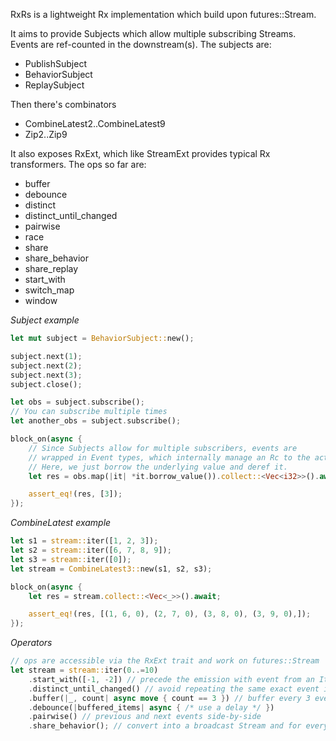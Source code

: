 RxRs is a lightweight Rx implementation which build upon futures::Stream.

It aims to provide Subjects which allow multiple subscribing Streams. Events are ref-counted in the downstream(s).
The subjects are:
- PublishSubject
- BehaviorSubject
- ReplaySubject

Then there's combinators
- CombineLatest2..CombineLatest9
- Zip2..Zip9

It also exposes RxExt, which like StreamExt provides typical Rx transformers.
The ops so far are: 
- buffer
- debounce
- distinct
- distinct_until_changed
- pairwise
- race
- share
- share_behavior
- share_replay
- start_with
- switch_map
- window

*Subject example*

```rust
let mut subject = BehaviorSubject::new();

subject.next(1);
subject.next(2);
subject.next(3);
subject.close();

let obs = subject.subscribe();
// You can subscribe multiple times
let another_obs = subject.subscribe();

block_on(async {
    // Since Subjects allow for multiple subscribers, events are
    // wrapped in Event types, which internally manage an Rc to the actual event.
    // Here, we just borrow the underlying value and deref it.
    let res = obs.map(|it| *it.borrow_value()).collect::<Vec<i32>>().await;

    assert_eq!(res, [3]);
});
```

*CombineLatest example*

```rust
let s1 = stream::iter([1, 2, 3]);
let s2 = stream::iter([6, 7, 8, 9]);
let s3 = stream::iter([0]);
let stream = CombineLatest3::new(s1, s2, s3);

block_on(async {
    let res = stream.collect::<Vec<_>>().await;

    assert_eq!(res, [(1, 6, 0), (2, 7, 0), (3, 8, 0), (3, 9, 0),]);
});
```

*Operators*

```rust
// ops are accessible via the RxExt trait and work on futures::Stream
let stream = stream::iter(0..=10)
    .start_with([-1, -2]) // precede the emission with event from an Iter
    .distinct_until_changed() // avoid repeating the same exact event in immediate sequence
    .buffer(|_, count| async move { count == 3 }) // buffer every 3 events emitted
    .debounce(|buffered_items| async { /* use a delay */ })
    .pairwise() // previous and next events side-by-side
    .share_behavior(); // convert into a broadcast Stream and for every new subscription, start by emitting the last emitted event
```